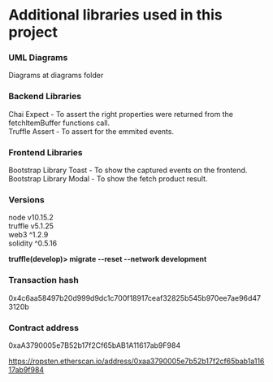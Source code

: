 # Additional libraries used in this project

### UML Diagrams
Diagrams at diagrams folder

### Backend Libraries
Chai Expect - To assert the right properties were returned from the fetchItemBuffer functions call.   
Truffle Assert - To assert for the emmited events.   

### Frontend Libraries
Bootstrap Library Toast - To show the captured events on the frontend.   
Bootstrap Library Modal - To show the fetch product result.   

### Versions
node v10.15.2   
truffle v5.1.25   
web3 ^1.2.9   
solidity ^0.5.16   


**truffle(develop)> migrate --reset --network development**
  

### Transaction hash
0x4c6aa58497b20d999d9dc1c700f18917ceaf32825b545b970ee7ae96d473120b

### Contract address
0xaA3790005e7B52b17f2Cf65bAB1A11617ab9F984

https://ropsten.etherscan.io/address/0xaa3790005e7b52b17f2cf65bab1a11617ab9f984

